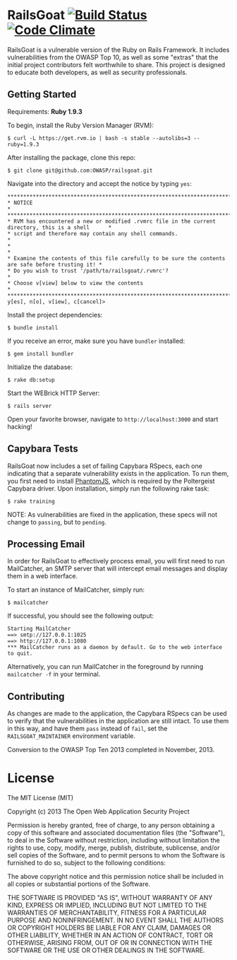 # RailsGoat [![Build Status](https://api.travis-ci.org/OWASP/railsgoat.png?branch=master)](https://travis-ci.org/OWASP/railsgoat) [![Code Climate](https://codeclimate.com/github/OWASP/railsgoat.png)](https://codeclimate.com/github/OWASP/railsgoat)

RailsGoat is a vulnerable version of the Ruby on Rails Framework. It includes vulnerabilities from the OWASP Top 10, as well as some "extras" that the initial project contributors felt worthwhile to share. This project is designed to educate both developers, as well as security professionals.

## Getting Started

Requirements: **Ruby 1.9.3**

To begin, install the Ruby Version Manager (RVM):

```
$ curl -L https://get.rvm.io | bash -s stable --autolibs=3 --ruby=1.9.3
```

After installing the package, clone this repo:

```
$ git clone git@github.com:OWASP/railsgoat.git
```

Navigate into the directory and accept the notice by typing `yes`:
```
****************************************************************************************************
* NOTICE                                                                                           *
****************************************************************************************************
* RVM has encountered a new or modified .rvmrc file in the current directory, this is a shell      *
* script and therefore may contain any shell commands.                                             *
*                                                                                                  *
* Examine the contents of this file carefully to be sure the contents are safe before trusting it! *
* Do you wish to trust '/path/to/railsgoat/.rvmrc'?                                                *
* Choose v[view] below to view the contents                                                        *
****************************************************************************************************
y[es], n[o], v[iew], c[cancel]>
```

Install the project dependencies:

```
$ bundle install
```

If you receive an error, make sure you have `bundler` installed:

```
$ gem install bundler
```

Initialize the database:

```
$ rake db:setup
```

Start the WEBrick HTTP Server:

```
$ rails server
```

Open your favorite browser, navigate to `http://localhost:3000` and start hacking!

## Capybara Tests

RailsGoat now includes a set of failing Capybara RSpecs, each one indicating that a separate vulnerability exists in the application. To run them, you first need to install [PhantomJS](https://github.com/jonleighton/poltergeist#installing-phantomjs), which is required by the Poltergeist Capybara driver. Upon installation, simply run the following rake task:

```
$ rake training
```

NOTE: As vulnerabilities are fixed in the application, these specs will not change to `passing`, but to `pending`.

## Processing Email

In order for RailsGoat to effectively process email, you will first need to run MailCatcher, an SMTP server that will intercept email messages and display them in a web interface.

To start an instance of MailCatcher, simply run:

```
$ mailcatcher
```

If successful, you should see the following output:

```
Starting MailCatcher
==> smtp://127.0.0.1:1025
==> http://127.0.0.1:1080
*** MailCatcher runs as a daemon by default. Go to the web interface to quit.
```

Alternatively, you can run MailCatcher in the foreground by running `mailcatcher -f` in your terminal.

## Contributing

As changes are made to the application, the Capybara RSpecs can be used to verify that the vulnerabilities in the application are still intact. To use them in this way, and have them `pass` instead of `fail`, set the `RAILSGOAT_MAINTAINER` environment variable.

Conversion to the OWASP Top Ten 2013 completed in November, 2013.

# License

The MIT License (MIT)

Copyright (c) 2013 The Open Web Application Security Project

Permission is hereby granted, free of charge, to any person obtaining a copy of this software and associated documentation files (the "Software"), to deal in the Software without restriction, including without limitation the rights to use, copy, modify, merge, publish, distribute, sublicense, and/or sell copies of the Software, and to permit persons to whom the Software is furnished to do so, subject to the following conditions:

The above copyright notice and this permission notice shall be included in all copies or substantial portions of the Software.

THE SOFTWARE IS PROVIDED "AS IS", WITHOUT WARRANTY OF ANY KIND, EXPRESS OR IMPLIED, INCLUDING BUT NOT LIMITED TO THE WARRANTIES OF MERCHANTABILITY, FITNESS FOR A PARTICULAR PURPOSE AND NONINFRINGEMENT. IN NO EVENT SHALL THE AUTHORS OR COPYRIGHT HOLDERS BE LIABLE FOR ANY CLAIM, DAMAGES OR OTHER LIABILITY, WHETHER IN AN ACTION OF CONTRACT, TORT OR OTHERWISE, ARISING FROM, OUT OF OR IN CONNECTION WITH THE SOFTWARE OR THE USE OR OTHER DEALINGS IN THE SOFTWARE.
